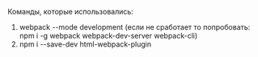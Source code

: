 Команды, которые использовались:
1. webpack --mode development (если не сработает то попробовать: npm i -g webpack webpack-dev-server webpack-cli)
2. npm i --save-dev html-webpack-plugin